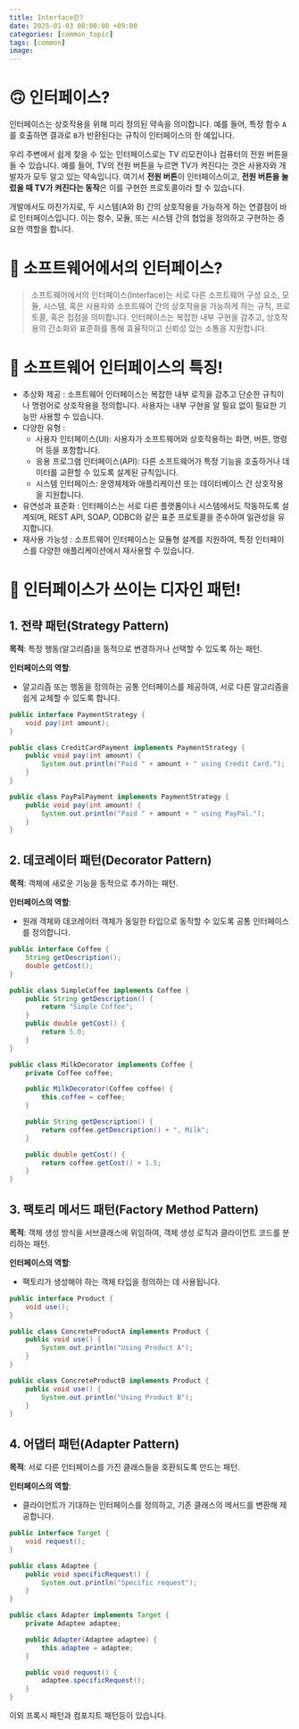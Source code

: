 ```yaml
---
title: Interface란?
date: 2025-01-03 00:00:00 +09:00
categories: [common_topic]
tags: [common]
image: 
---
```


# 🙃 인터페이스?

인터페이스는 상호작용을 위해 미리 정의된 약속을 의미합니다. 예를 들어, 특정 함수 `A`를 호출하면 결과로 `B`가 반환된다는 규칙이 인터페이스의 한 예입니다.

우리 주변에서 쉽게 찾을 수 있는 인터페이스로는 TV 리모컨이나 컴퓨터의 전원 버튼을 들 수 있습니다. 예를 들어, TV의 전원 버튼을 누르면 TV가 켜진다는 것은 사용자와 개발자가 모두 알고 있는 약속입니다. 여기서 **전원 버튼**이 인터페이스이고, **전원 버튼을 눌렀을 때 TV가 켜진다는 동작**은 이를 구현한 프로토콜이라 할 수 있습니다.

개발에서도 마찬가지로, 두 시스템(A와 B) 간의 상호작용을 가능하게 하는 연결점이 바로 인터페이스입니다. 이는 함수, 모듈, 또는 시스템 간의 협업을 정의하고 구현하는 중요한 역할을 합니다.

# 🤔 소프트웨어에서의 인터페이스?

> 소프트웨어에서의 인터페이스(Interface)는 서로 다른 소프트웨어 구성 요소, 모듈, 시스템, 혹은 사용자와 소프트웨어 간의 상호작용을 가능하게 하는 규칙, 프로토콜, 혹은 접점을 의미합니다. 인터페이스는 복잡한 내부 구현을 감추고, 상호작용의 간소화와 표준화를 통해 효율적이고 신뢰성 있는 소통을 지원합니다.

# 🫠 소프트웨어 인터페이스의 특징!

- 추상화 제공 :
  소프트웨어 인터페이스는 복잡한 내부 로직을 감추고 단순한 규칙이나 명령어로 상호작용을 정의합니다. 사용자는 내부 구현을 알 필요 없이 필요한 기능만 사용할 수 있습니다.
- 다양한 유형 :
  - 사용자 인터페이스(UI): 사용자가 소프트웨어와 상호작용하는 화면, 버튼, 명령어 등을 포함합니다.
  - 응용 프로그램 인터페이스(API): 다른 소프트웨어가 특정 기능을 호출하거나 데이터를 교환할 수 있도록 설계된 규칙입니다.
  - 시스템 인터페이스: 운영체제와 애플리케이션 또는 데이터베이스 간 상호작용을 지원합니다.
- 유연성과 표준화 :
  인터페이스는 서로 다른 플랫폼이나 시스템에서도 작동하도록 설계되며, REST API, SOAP, ODBC와 같은 표준 프로토콜을 준수하여 일관성을 유지합니다.
- 재사용 가능성 :
  소프트웨어 인터페이스는 모듈형 설계를 지원하여, 특정 인터페이스를 다양한 애플리케이션에서 재사용할 수 있습니다.

# 🥸 인터페이스가 쓰이는 디자인 패턴!

## 1. 전략 패턴(Strategy Pattern)

**목적**: 특정 행동(알고리즘)을 동적으로 변경하거나 선택할 수 있도록 하는 패턴.

**인터페이스의 역할**:

- 알고리즘 또는 행동을 정의하는 공통 인터페이스를 제공하여, 서로 다른 알고리즘을 쉽게 교체할 수 있도록 합니다.

```java
public interface PaymentStrategy {
    void pay(int amount);
}

public class CreditCardPayment implements PaymentStrategy {
    public void pay(int amount) {
        System.out.println("Paid " + amount + " using Credit Card.");
    }
}

public class PayPalPayment implements PaymentStrategy {
    public void pay(int amount) {
        System.out.println("Paid " + amount + " using PayPal.");
    }
}
```

## 2. 데코레이터 패턴(Decorator Pattern)

**목적**: 객체에 새로운 기능을 동적으로 추가하는 패턴.

**인터페이스의 역할**:

- 원래 객체와 데코레이터 객체가 동일한 타입으로 동작할 수 있도록 공통 인터페이스를 정의합니다.

```java
public interface Coffee {
    String getDescription();
    double getCost();
}

public class SimpleCoffee implements Coffee {
    public String getDescription() {
        return "Simple Coffee";
    }
    public double getCost() {
        return 5.0;
    }
}

public class MilkDecorator implements Coffee {
    private Coffee coffee;

    public MilkDecorator(Coffee coffee) {
        this.coffee = coffee;
    }

    public String getDescription() {
        return coffee.getDescription() + ", Milk";
    }

    public double getCost() {
        return coffee.getCost() + 1.5;
    }
}
```

## 3. **팩토리 메서드 패턴(Factory Method Pattern)**

**목적**: 객체 생성 방식을 서브클래스에 위임하여, 객체 생성 로직과 클라이언트 코드를 분리하는 패턴.

**인터페이스의 역할**:

- 팩토리가 생성해야 하는 객체 타입을 정의하는 데 사용됩니다.

```java
public interface Product {
    void use();
}

public class ConcreteProductA implements Product {
    public void use() {
        System.out.println("Using Product A");
    }
}

public class ConcreteProductB implements Product {
    public void use() {
        System.out.println("Using Product B");
    }
}
```

## 4. **어댑터 패턴(Adapter Pattern)**

**목적**: 서로 다른 인터페이스를 가진 클래스들을 호환되도록 만드는 패턴.

**인터페이스의 역할**:

- 클라이언트가 기대하는 인터페이스를 정의하고, 기존 클래스의 메서드를 변환해 제공합니다.

```java
public interface Target {
    void request();
}

public class Adaptee {
    public void specificRequest() {
        System.out.println("Specific request");
    }
}

public class Adapter implements Target {
    private Adaptee adaptee;

    public Adapter(Adaptee adaptee) {
        this.adaptee = adaptee;
    }

    public void request() {
        adaptee.specificRequest();
    }
}
```

이외 프록시 패턴과 컴포지트 패턴등이 있습니다.
